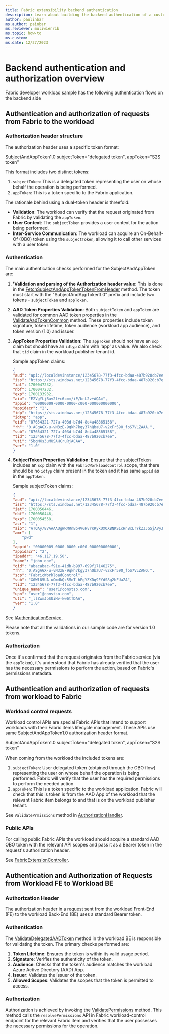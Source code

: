 ```yaml
---
title: Fabric extensibility backend authentication
description: Learn about building the backend authentication of a customized Fabric workload.
author: paulinbar
ms.author: painbar
ms.reviewer: muliwienrib
ms.topic: how-to
ms.custom:
ms.date: 12/27/2023
---
```


# Backend authentication and authorization overview

Fabric developer workload sample has the following authentication flows on the backend side

## Authentication and authorization of requests from Fabric to the workload

### Authorization header structure

The authorization header uses a specific token format:

SubjectAndAppToken1.0 subjectToken="delegated token", appToken="S2S token"

This format includes two distinct tokens:

1. `subjectToken`: This is a delegated token representing the user on whose behalf the operation is being performed.
2. `appToken`: This is a token specific to the Fabric application.

The rationale behind using a dual-token header is threefold:

- **Validation**: The workload can verify that the request originated from Fabric by validating the `appToken`.
- **User Context**: The `subjectToken` provides a user context for the action being performed.
- **Inter-Service Communication**: The workload can acquire an On-Behalf-Of (OBO) token using the `subjectToken`, allowing it to call other services with a user token.

### Authentication

The main authentication checks performed for the SubjectAndAppToken are:

1. **'Validation and parsing of the Authorization header value**: This is done in the [FetchSubjectAndAppTokenTokenFromHeader](Backend/src/Services/AuthenticationService.cs#L102) method. The token must start with the "SubjectAndAppToken1.0" prefix and include two tokens - `subjectToken` and `appToken`.
2. **AAD Token Properties Validation**: Both `subjectToken` and `appToken` are validated for common AAD token properties in the [ValidateAadTokenCommon](Backend/src/Services/AuthenticationService.cs#L207) method. These properties include token signature, token lifetime, token audience (workload app audience), and token version (1.0) and issuer.

3. **AppToken Properties Validation**: The `appToken` should not have an `scp` claim but should have an `idtyp` claim with 'app' as value. We also check that `tid` claim in the workload publisher tenant id.

    Sample appToken claims:
    ```json
    {
    "aud": "api://localdevinstance/12345678-77f3-4fcc-bdaa-487b920cb7ee/Fabric.WorkloadSample/123",
    "iss": "https://sts.windows.net/12345678-77f3-4fcc-bdaa-487b920cb7ee/",
    "iat": 1700047232,
    "nbf": 1700047232,
    "exp": 1700133932,
    "aio": "E2VgYLjBuv2l+c6cmm/iP/bnL2v+AQA=",
    "appid": "00000009-0000-0000-c000-000000000000",
    "appidacr": "2",
    "idp": "https://sts.windows.net/12345678-77f3-4fcc-bdaa-487b920cb7ee/",
    "idtyp": "app",
    "oid": "87654321-727a-403d-b7d4-8e4a48865158",
    "rh": "0.ACgAGX-u-vN3zE-9qkh7kgy37hQbaU7-v2xFr59O_foS7VLZAAA.",
    "sub": "87654321-727a-403d-b7d4-8e4a48865158",
    "tid": "12345678-77f3-4fcc-bdaa-487b920cb7ee",
    "uti": "5bgMXs3uMUSAHCruRjACAA",
    "ver": "1.0"
    }
    ```

4. **SubjectToken Properties Validation**: Ensure that the subjectToken includes an `scp` claim with the `FabricWorkloadControl` scope, that there should be no `idtyp` claim present in the token and it has same `appid` as in the `appToken`.

    Sample subjectToken claims:

    ```json
    {
    "aud": "api://localdevinstance/12345678-77f3-4fcc-bdaa-487b920cb7ee/Fabric.WorkloadSample/123",
    "iss": "https://sts.windows.net/12345678-77f3-4fcc-bdaa-487b920cb7ee/",
    "iat": 1700050446,
    "nbf": 1700050446,
    "exp": 1700054558,
    "acr": "1",
    "aio": "ATQAy/8VAAAAUgWRMRnBo4VGHvrKRykUXOXBNKS1cHnBxLrYkZJJGSjAVyJGBecbLdSud1GUakER",
    "amr": [
        "pwd"
    ],
    "appid": "00000009-0000-0000-c000-000000000000",
    "appidacr": "2",
    "ipaddr": "46.117.19.50",
    "name": "john doe",
    "oid": "abacabac-f91e-41db-b997-699f17146275",
    "rh": "0.ASgAGX-u-vN3zE-9qkh7kgy37hQbaU7-v2xFr59O_foS7VLZANQ.",
    "scp": "FabricWorkloadControl",
    "sub": "X0Wl85UA-uOmdkQz5MoT-hEgYZXDq9FYdS8g2bFUaZA",
    "tid": "12345678-77f3-4fcc-bdaa-487b920cb7ee",
    "unique_name": "user1@constso.com",
    "upn": "user1@constso.com",
    "uti": "_llZwmJoSUiHv-kw6tfDAA",
    "ver": "1.0"
    }
    ```

See [IAuthenticationService](Backend/src/Services/IAuthenticationService.cs).

Please note that all the validations in our sample code are for version 1.0 tokens.

### Authorization

Once it's confirmed that the request originates from the Fabric service (via the `appToken`), it's understood that Fabric has already verified that the user has the necessary permissions to perform the action, based on Fabric's permissions metadata.

## Authentication and authorization of requests from workload to Fabric

### Workload control requests

Workload control APIs are special Fabric APIs that intend to support workloads with their Fabric items lifecycle management.
These APIs use same SubjectAndAppToken1.0 authorization header format.

SubjectAndAppToken1.0 subjectToken="delegated token", appToken="S2S token"

When coming from the workload the included tokens are:

1. `subjectToken`: User delegated token (obtained through the OBO flow) representing the user on whose behalf the operation is being performed. Fabric will verify that the user has the required permissions to perform the needed action.
2. `appToken`: This is a token specific to the workload application. Fabric will check that this is token is from the AAD App of the workload that the relevant Fabric item belongs to and that is on the workload publisher tenant.

See `ValidatePrmissions` method in [AuthorizationHandler](Backend/src/Services/AuthorizationHandler.cs).

### Public APIs

For calling public Fabric APIs the workload should acquire a standard AAD OBO token with the relevant API scopes and pass it as a Bearer token in the request's authorization header.

See [FabricExtensionController](Backend/src/Controllers/FabricExtensionController.cs).

## Authentication and Authorization of Requests from Workload FE to Workload BE

### Authorization Header

The authorization header in a request sent from the workload Front-End (FE) to the workload Back-End (BE) uses a standard Bearer token.

### Authentication

The [ValidateDelegatedAADToken](Backend/src/Services/AuthenticationService.cs#L50) method in the workload BE is responsible for validating the token. The primary checks performed are:

1. **Token Lifetime**: Ensures the token is within its valid usage period.
2. **Signature**: Verifies the authenticity of the token.
3. **Audience**: Checks that the token's audience matches the workload Azure Active Directory (AAD) App.
4. **Issuer**: Validates the issuer of the token.
5. **Allowed Scopes**: Validates the scopes that the token is permitted to access.

### Authorization

Authorization is achieved by invoking the [ValidatePermissions](Backend/src/Services/AuthorizationHandler.cs#L37) method. This method calls the `resolvePermissions` API in Fabric workload-control endpoint for the relevant Fabric item and verifies that the user possesses the necessary permissions for the operation.